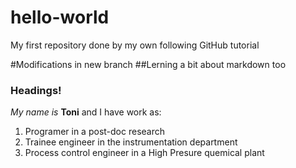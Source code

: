 # hello-world
My first repository done by my own following GitHub tutorial

#Modifications in new branch
##Lerning a bit about markdown too
### Headings!
*My name is* **Toni** and I have work as:
1. Programer in a post-doc research
2. Trainee engineer in the instrumentation department
3. Process control engineer in a High Presure quemical plant
